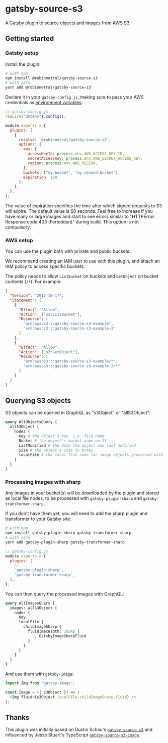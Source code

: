 # gatsby-source-s3

A Gatsby plugin to source objects and images from AWS S3.

## Getting started

### Gatsby setup

Install the plugin:

```bash
# with npm
npm install @robinmetral/gatsby-source-s3
# with yarn
yarn add @robinmetral/gatsby-source-s3
```

Declare it in your `gatsby-config.js`, making sure to pass your AWS credentials
as
[environment variables](https://www.gatsbyjs.org/docs/environment-variables/):

```javascript
// gatsby-config.js
require("dotenv").config();

module.exports = {
  plugins: [
    {
      resolve: `@robinmetral/gatsby-source-s3`,
      options: {
        aws: {
          accessKeyId: process.env.AWS_ACCESS_KEY_ID,
          secretAccessKey: process.env.AWS_SECRET_ACCESS_KEY,
          region: process.env.AWS_REGION,
        },
        buckets: ["my-bucket", "my-second-bucket"],
        expiration: 120,
      },
    },
  ],
};
```

The value of expiration specifies the time after which signed requests to S3 will expire. The default value is 60 seconds. Feel free to increase if you have many or large images and start to see errors similar to "HTTPError: Response code 403 (Forbidden)" during build. This option is not compulsory.

### AWS setup

You can use the plugin both with private and public buckets.

We recommend creating an IAM user to use with this plugin, and attach an IAM
policy to access specific buckets.

The policy needs to allow `ListBucket` on buckets and `GetObject` on bucket
contents (`/*`). For example:

```json
{
  "Version": "2012-10-17",
  "Statement": [
    {
      "Effect": "Allow",
      "Action": ["s3:ListBucket"],
      "Resource": [
        "arn:aws:s3:::gatsby-source-s3-example",
        "arn:aws:s3:::gatsby-source-s3-example-2"
      ]
    },
    {
      "Effect": "Allow",
      "Action": ["s3:GetObject"],
      "Resource": [
        "arn:aws:s3:::gatsby-source-s3-example/*",
        "arn:aws:s3:::gatsby-source-s3-example-2/*"
      ]
    }
  ]
}
```

## Querying S3 objects

S3 objects can be queried in GraphQL as "s3Object" or "allS3Object":

```graphql
query AllObjectsQuery {
  allS3Object {
    nodes {
      Key # the object's key, i.e. file name
      Bucket # the object's bucket name on S3
      LastModified # the date the object was last modified
      Size # the object's size in bytes
      localFile # the local file node for image objects processed with sharp (see below)
    }
  }
}
```

### Processing images with sharp

Any images in your bucket(s) will be downloaded by the plugin and stored as
local file nodes, to be processed with `gatsby-plugin-sharp` and
`gatsby-transformer-sharp`.

If you don't have them yet, you will need to add the sharp plugin and
transformer to your Gatsby site:

```bash
# with npm
npm install gatsby-plugin-sharp gatsby-transformer-sharp
# with yarn
yarn add gatsby-plugin-sharp gatsby-transformer-sharp
```

```javascript
// gatsby-config.js
module.exports = {
  plugins: [
    // ...
    `gatsby-plugin-sharp`,
    `gatsby-transformer-sharp`,
  ],
};
```

You can then query the processed images with GraphQL:

```graphql
query AllImagesQuery {
  images: allS3Object {
    nodes {
      Key
      localFile {
        childImageSharp {
          fluid(maxWidth: 1024) {
            ...GatsbyImageSharpFluid
          }
        }
      }
    }
  }
}
```

And use them with `gatsby-image`:

```javascript
import Img from "gatsby-image";

const Image = ({ s3Object }) => (
  <Img fluid={s3Object.localFile.childImageSharp.fluid} />
);
```

## Thanks

This plugin was initially based on Dustin Schau's
[`gatsby-source-s3`](https://github.com/DSchau/gatsby-source-s3/) and influenced
by Jesse Stuart's TypeScript
[`gatsby-source-s3-image`](https://github.com/jessestuart/gatsby-source-s3-image).
